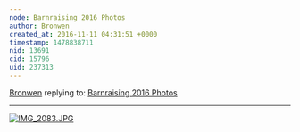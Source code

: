 ```yaml
---
node: Barnraising 2016 Photos
author: Bronwen
created_at: 2016-11-11 04:31:51 +0000
timestamp: 1478838711
nid: 13691
cid: 15796
uid: 237313
---
```




[Bronwen](../profile/Bronwen) replying to: [Barnraising 2016 Photos](../notes/bronwen/11-10-2016/barnraising-2016-photos)

----
[![IMG_2083.JPG](https://publiclab.org/system/images/photos/000/018/768/large/IMG_2083.JPG)](https://publiclab.org/system/images/photos/000/018/768/original/IMG_2083.JPG)

